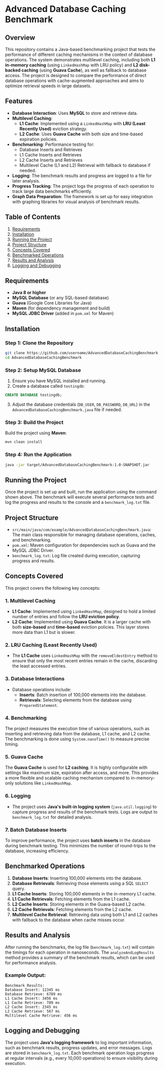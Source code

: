 # Advanced Database Caching Benchmark

## Overview

This repository contains a Java-based benchmarking project that tests the performance of different caching mechanisms in the context of database operations. The system demonstrates multilevel caching, including both **L1 in-memory caching** (using `LinkedHashMap` with LRU policy) and **L2 disk-backed caching** (using **Guava Cache**), as well as fallback to database access. The project is designed to compare the performance of direct database operations with cache-augmented approaches and aims to optimize retrieval speeds in large datasets.

## Features

- **Database Interaction**: Uses **MySQL** to store and retrieve data.
- **Multilevel Caching**:
  - **L1 Cache**: Implemented using a `LinkedHashMap` with **LRU (Least Recently Used)** eviction strategy.
  - **L2 Cache**: Uses **Guava Cache** with both size and time-based expiration policies.
- **Benchmarking**: Performance testing for:
  - Database Inserts and Retrieves
  - L1 Cache Inserts and Retrieves
  - L2 Cache Inserts and Retrieves
  - Multilevel Cache (L1 and L2) Retrieval with fallback to database if needed.
- **Logging**: The benchmark results and progress are logged to a file for later analysis.
- **Progress Tracking**: The project logs the progress of each operation to track large data benchmarks efficiently.
- **Graph Data Preparation**: The framework is set up for easy integration with graphing libraries for visual analysis of benchmark results.

## Table of Contents

1. [Requirements](#requirements)
2. [Installation](#installation)
3. [Running the Project](#running-the-project)
4. [Project Structure](#project-structure)
5. [Concepts Covered](#concepts-covered)
6. [Benchmarked Operations](#benchmarked-operations)
7. [Results and Analysis](#results-and-analysis)
8. [Logging and Debugging](#logging-and-debugging)

## Requirements

- **Java 8 or higher**
- **MySQL Database** (or any SQL-based database)
- **Guava** (Google Core Libraries for Java)
- **Maven** (for dependency management and build)
- **MySQL JDBC Driver** (added in `pom.xml` for Maven)

## Installation

### Step 1: Clone the Repository

```bash
git clone https://github.com/username/AdvancedDatabaseCachingBenchmark.git
cd AdvancedDatabaseCachingBenchmark
```

### Step 2: Setup MySQL Database

1. Ensure you have MySQL installed and running.
2. Create a database called `testingdb`:

```sql
CREATE DATABASE testingdb;
```

3. Adjust the database credentials (`DB_USER`, `DB_PASSWORD`, `DB_URL`) in the `AdvancedDatabaseCachingBenchmark.java` file if needed.

### Step 3: Build the Project

Build the project using **Maven**:

```bash
mvn clean install
```

### Step 4: Run the Application

```bash
java -jar target/AdvancedDatabaseCachingBenchmark-1.0-SNAPSHOT.jar
```

## Running the Project

Once the project is set up and built, run the application using the command shown above. The benchmark will execute several performance tests and log the progress and results to the console and a `benchmark_log.txt` file.

## Project Structure

- `src/main/java/com/example/AdvancedDatabaseCachingBenchmark.java`: The main class responsible for managing database operations, caches, and benchmarking.
- `pom.xml`: Maven configuration for dependencies such as Guava and the MySQL JDBC Driver.
- `benchmark_log.txt`: Log file created during execution, capturing progress and results.

## Concepts Covered

This project covers the following key concepts:

### 1. **Multilevel Caching**

- **L1 Cache**: Implemented using `LinkedHashMap`, designed to hold a limited number of entries and follow the **LRU eviction policy**.
- **L2 Cache**: Implemented using **Guava Cache**. It is a larger cache with both **size-based** and **time-based** eviction policies. This layer stores more data than L1 but is slower.
  
### 2. **LRU Caching (Least Recently Used)**

- The **L1 Cache** uses `LinkedHashMap` with the `removeEldestEntry` method to ensure that only the most recent entries remain in the cache, discarding the least accessed entries.

### 3. **Database Interactions**

- Database operations include:
  - **Inserts**: Batch insertion of 100,000 elements into the database.
  - **Retrievals**: Selecting elements from the database using `PreparedStatement`.

### 4. **Benchmarking**

The project measures the execution time of various operations, such as inserting and retrieving data from the database, L1 cache, and L2 cache. The benchmarking is done using `System.nanoTime()` to measure precise timing.

### 5. **Guava Cache**

The **Guava Cache** is used for **L2 caching**. It is highly configurable with settings like maximum size, expiration after access, and more. This provides a more flexible and scalable caching mechanism compared to in-memory-only solutions like `LinkedHashMap`.

### 6. **Logging**

- The project uses **Java's built-in logging system** (`java.util.logging`) to capture progress and results of the benchmark tests. Logs are output to `benchmark_log.txt` for detailed analysis.
  
### 7. **Batch Database Inserts**

To improve performance, the project uses **batch inserts** in the database during benchmark testing. This minimizes the number of round-trips to the database, increasing efficiency.

## Benchmarked Operations

1. **Database Inserts**: Inserting 100,000 elements into the database.
2. **Database Retrievals**: Retrieving those elements using a SQL `SELECT` query.
3. **L1 Cache Inserts**: Storing 100,000 elements in the in-memory L1 cache.
4. **L1 Cache Retrievals**: Fetching elements from the L1 cache.
5. **L2 Cache Inserts**: Storing elements in the Guava-based L2 cache.
6. **L2 Cache Retrievals**: Fetching elements from the L2 cache.
7. **Multilevel Cache Retrieval**: Retrieving data using both L1 and L2 caches with fallback to the database when cache misses occur.

## Results and Analysis

After running the benchmarks, the log file (`benchmark_log.txt`) will contain the timings for each operation in nanoseconds. The `analyzeAndLogResults` method provides a summary of the benchmark results, which can be used for performance analysis.

### Example Output:
```
Benchmark Results:
Database Insert: 12345 ms
Database Retrieve: 6789 ms
L1 Cache Insert: 3456 ms
L1 Cache Retrieve: 789 ms
L2 Cache Insert: 2345 ms
L2 Cache Retrieve: 567 ms
Multilevel Cache Retrieve: 456 ms
```

## Logging and Debugging

The project uses **Java's logging framework** to log important information, such as benchmark results, progress updates, and error messages. Logs are stored in `benchmark_log.txt`. Each benchmark operation logs progress at regular intervals (e.g., every 10,000 operations) to ensure visibility during execution.
